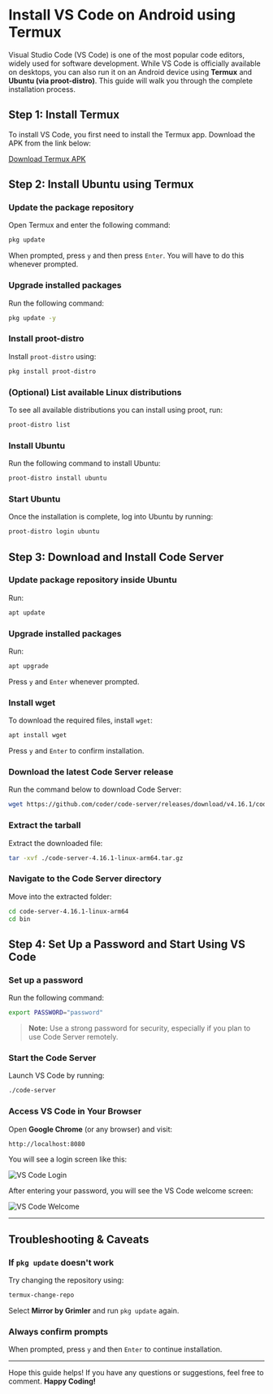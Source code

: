 # Install VS Code on Android using Termux

Visual Studio Code (VS Code) is one of the most popular code editors, widely used for software development. While VS Code is officially available on desktops, you can also run it on an Android device using **Termux** and **Ubuntu (via proot-distro)**. This guide will walk you through the complete installation process.

## Step 1: Install Termux

To install VS Code, you first need to install the Termux app. Download the APK from the link below:

[Download Termux APK](https://www.mediafire.com/file/5ymzaglxnddir1c/Termuxcom.termuxv0.118.1.apk/file)

## Step 2: Install Ubuntu using Termux

### Update the package repository  
Open Termux and enter the following command:

```sh
pkg update
```

When prompted, press `y` and then press `Enter`. You will have to do this whenever prompted.

### Upgrade installed packages  
Run the following command:

```sh
pkg update -y
```

### Install proot-distro  
Install `proot-distro` using:

```sh
pkg install proot-distro
```

### (Optional) List available Linux distributions  
To see all available distributions you can install using proot, run:

```sh
proot-distro list
```

### Install Ubuntu  
Run the following command to install Ubuntu:

```sh
proot-distro install ubuntu
```

### Start Ubuntu  
Once the installation is complete, log into Ubuntu by running:

```sh
proot-distro login ubuntu
```

## Step 3: Download and Install Code Server

### Update package repository inside Ubuntu  
Run:

```sh
apt update
```

### Upgrade installed packages  
Run:

```sh
apt upgrade
```

Press `y` and `Enter` whenever prompted.

### Install wget  
To download the required files, install `wget`:

```sh
apt install wget
```

Press `y` and `Enter` to confirm installation.

### Download the latest Code Server release  
Run the command below to download Code Server:

```sh
wget https://github.com/coder/code-server/releases/download/v4.16.1/code-server-4.16.1-linux-arm64.tar.gz
```

### Extract the tarball  
Extract the downloaded file:

```sh
tar -xvf ./code-server-4.16.1-linux-arm64.tar.gz
```

### Navigate to the Code Server directory  
Move into the extracted folder:

```sh
cd code-server-4.16.1-linux-arm64
cd bin
```

## Step 4: Set Up a Password and Start Using VS Code

### Set up a password  
Run the following command:

```sh
export PASSWORD="password"
```

> **Note:** Use a strong password for security, especially if you plan to use Code Server remotely.

### Start the Code Server  
Launch VS Code by running:

```sh
./code-server
```

### Access VS Code in Your Browser  
Open **Google Chrome** (or any browser) and visit:

```
http://localhost:8080
```

You will see a login screen like this:

![VS Code Login](image1.png)

After entering your password, you will see the VS Code welcome screen:

![VS Code Welcome](image2.png)

---

## Troubleshooting & Caveats

### If `pkg update` doesn't work  
Try changing the repository using:

```sh
termux-change-repo
```

Select **Mirror by Grimler** and run `pkg update` again.

### Always confirm prompts  
When prompted, press `y` and then `Enter` to continue installation.

---

Hope this guide helps! If you have any questions or suggestions, feel free to comment. **Happy Coding!**
